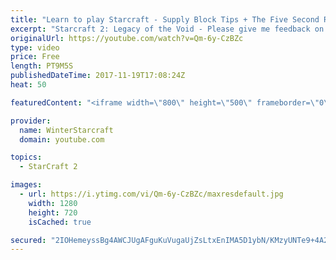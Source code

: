 ```yaml
---
title: "Learn to play Starcraft - Supply Block Tips + The Five Second Rule (Basic Guide & Tutorial)"
excerpt: "Starcraft 2: Legacy of the Void - Please give me feedback on this general video style/commentary, hopefully it helps you guys out!  Can very easily make more on different concepts if it is the right direction!  Sc2ReplayStats - http://www.sc2replaystats.com"
originalUrl: https://youtube.com/watch?v=Qm-6y-CzBZc
type: video
price: Free
length: PT9M5S
publishedDateTime: 2017-11-19T17:08:24Z
heat: 50

featuredContent: "<iframe width=\"800\" height=\"500\" frameborder=\"0\" src=\"https://www.youtube.com/embed/Qm-6y-CzBZc\" allow=\"accelerometer; autoplay; encrypted-media; gyroscope; picture-in-picture\" allowfullscreen></iframe>"

provider:
  name: WinterStarcraft
  domain: youtube.com

topics:
  - StarCraft 2

images:
  - url: https://i.ytimg.com/vi/Qm-6y-CzBZc/maxresdefault.jpg
    width: 1280
    height: 720
    isCached: true

secured: "2IOHemeyssBg4AWCJUgAFguKuVugaUjZsLtxEnIMA5D1ybN/KMzyUNTe9+4A2FoiA/gKUVfVdgS+liBRUgJO6o0aAaXpTHdCN3qD32Jj8vLBv4CCwRwjd4zNmRHRXUjGSLQtZHLm8bqRQf66iXtDshNHh/l2G5o7HMrxB1IXVRCRT5nb2S7ZL93HHPqonw0j0AAaRQDP6XsoeFi7FUFj1h+5vo3QdhX0YWckHtw8q3lxjCRwNfUo92XaTAzDI9z3I6Ztz/TAwwMlDQ7/zVtHcISXkhfyKpccrF4L5kQBlMcj51uEhrnOCRTxtQshlbf5YshnUsTLz4jcJZU8uS9UQGCPwqu2KyYBNLg2sFUWHdMd/c78NPz4OVGX6iOEEJKxWYABW/IEqbBkYtAlvdKwRZppXdr8L7mqNSjp5yDPgW4=;hJpEWnJD+bZcX49BQhnyAQ=="
---
```


